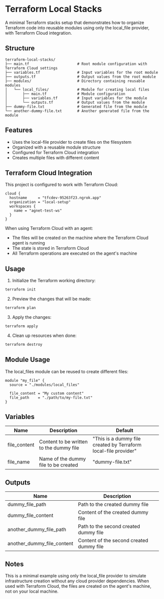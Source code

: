 # Terraform Local Stacks

A minimal Terraform stacks setup that demonstrates how to organize Terraform code into reusable modules using only the local_file provider, with Terraform Cloud integration.

## Structure

```
terraform-local-stacks/
├── main.tf                      # Root module configuration with Terraform Cloud settings
├── variables.tf                 # Input variables for the root module
├── outputs.tf                   # Output values from the root module
├── modules/                     # Directory containing reusable modules
│   └── local_files/             # Module for creating local files
│       ├── main.tf              # Module configuration
│       ├── variables.tf         # Input variables for the module
│       └── outputs.tf           # Output values from the module
├── dummy-file.txt               # Generated file from the module
└── another-dummy-file.txt       # Another generated file from the module
```

## Features

- Uses the local-file provider to create files on the filesystem
- Organized with a reusable module structure
- Configured for Terraform Cloud integration
- Creates multiple files with different content

## Terraform Cloud Integration

This project is configured to work with Terraform Cloud:

```hcl
cloud { 
  hostname     = "tfcdev-95263f23.ngrok.app" 
  organization = "local-setup" 
  workspaces { 
    name = "agnet-test-ws" 
  } 
}
```

When using Terraform Cloud with an agent:
- The files will be created on the machine where the Terraform Cloud agent is running
- The state is stored in Terraform Cloud
- All Terraform operations are executed on the agent's machine

## Usage

1. Initialize the Terraform working directory:

```bash
terraform init
```

2. Preview the changes that will be made:

```bash
terraform plan
```

3. Apply the changes:

```bash
terraform apply
```

4. Clean up resources when done:

```bash
terraform destroy
```

## Module Usage

The local_files module can be reused to create different files:

```hcl
module "my_file" {
  source = "./modules/local_files"
  
  file_content = "My custom content"
  file_path    = "./path/to/my-file.txt"
}
```

## Variables

| Name | Description | Default |
|------|-------------|---------|
| file_content | Content to be written to the dummy file | "This is a dummy file created by Terraform local-file provider" |
| file_name | Name of the dummy file to be created | "dummy-file.txt" |

## Outputs

| Name | Description |
|------|-------------|
| dummy_file_path | Path to the created dummy file |
| dummy_file_content | Content of the created dummy file |
| another_dummy_file_path | Path to the second created dummy file |
| another_dummy_file_content | Content of the second created dummy file |

## Notes

This is a minimal example using only the local_file provider to simulate infrastructure creation without any cloud provider dependencies. When used with Terraform Cloud, the files are created on the agent's machine, not on your local machine.